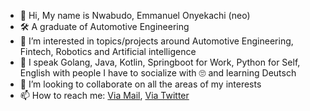 - 👋 Hi, My name is Nwabudo, Emmanuel Onyekachi (neo)
- 🛠️ A graduate of Automotive Engineering 
- 👀 I’m interested in topics/projects around Automotive Engineering, Fintech, Robotics and Artificial intelligence
- 🌱 I speak Golang, Java, Kotlin, Springboot for Work, Python for Self, English with people I have to socialize with 🙄 and learning Deutsch 
- 💞️ I’m looking to collaborate on all the areas of my interests
- 📫 How to reach me: [Via Mail](mailto:nwabudoemmanuel@gmail.com), [Via Twitter](https://twitter.com/nwabudo)
